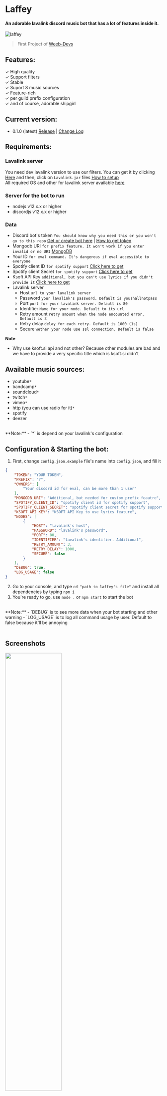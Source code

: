 # Laffey
#### An adorable lavalink discord music bot that has a lot of features inside it.
![laffey](https://i.imgur.com/P8Hd8LI_d.webp?maxwidth=640&shape=thumb&fidelity=medium)

> First Project of [Weeb-Devs](https://www.github.com/Weeb-Devs)

## Features:
✓ High quality  
✓ Support filters  
✓ Stable  
✓ Suport 8 music sources  
✓ Feature-rich  
✓ per guild prefix configuration  
✓ and of course, adorable shipgirl  

## Current version:
- 0.1.0 (latest) [Release](https://www.google.com) | [Change Log](https://github.com/Weeb-Devs/Laffey/blob/main/readme/changelogs/0.1.0.md) 

## Requirements:
### Lavalink server
You need dev lavalink version to use our filters. You can get it by clicking [Here](https://ci.fredboat.com/viewLog.html?buildId=8767&buildTypeId=Lavalink_Build&tab=artifacts&branch_Lavalink=refs%2Fheads%2Fdev) and then, click on `Lavalink.jar` files [How to setup](https://github.com/Weeb-Devs/Laffey/blob/main/readme/LAVALINK_INSTALLATION.md)  
All required OS and other for lavalink server available [here](https://github.com/Frederikam/Lavalink#requirements)

### Server for the bot to run
- nodejs v12.x.x or higher
- discordjs v12.x.x or higher

### Data
- Discord bot's token `You should know why you need this or you won't go to this repo` [Get or create bot here](https://discord.com/developers/applications) | [How to get token](https://github.com/Weeb-Devs/Laffey/blob/main/readme/CREATE_FIRST_BOT.md)
- Mongodb URI `for prefix feature. It won't work if you enter invalid or no URI` [MongoDB](https://account.mongodb.com/account/login)
- Your ID `for eval command. It's dangerous if eval accessible to everyone`
- Spotify client ID `for spotify support` [Click here to get](https://developer.spotify.com/dashboard/login)
- Spotify client Secret `for spotify support` [Click here to get](https://developer.spotify.com/dashboard/login)
- Ksoft API Key `additional, but you can't use lyrics if you didn't provide it` [Click here to get](https://api.ksoft.si/?ref=ksoft.si#get-started)
- Lavalink server
    - Host `url to your lavalink server`
    - Password `your lavalink's password. Default is youshallnotpass`
    - Port `port for your lavalink server. Default is 80`
    - Identifier `Name for your node. Default to its url`
    - Retry amount `retry amount when the node encounted error. Default is 3`
    - Retry delay `delay for each retry. Default is 1000 (1s)`
    - Secure `wether your node use ssl connection. Default is false`   

**Note**  
- Why use ksoft.si api and not other? Because other modules are bad and we have to provide a very specific title which is ksoft.si didn't

## Available music sources:
- youtube`*`
- bandcamp`*`
- soundcloud`*`
- twitch`*`
- vimeo`*`
- http (you can use radio for it)`*`
- spotify
- deezer
<br>  
  **Note:**  
    - `*` is depend on your lavalink's configuration

## Configuration & Starting the bot:
1. First, change `config.json.example` file's name into `config.json`, and fill it
```json
{
    "TOKEN": "YOUR TOKEN",
    "PREFIX": "?",
    "OWNERS": [
        "Your discord id for eval, can be more than 1 user"
    ],
    "MONGODB_URI": "Additional, but needed for custom prefix feautre",
    "SPOTIFY_CLIENT_ID": "spotify client id for spotify support",
    "SPOTIFY_CLIENT_SECRET": "spotify client secret for spotify support",
    "KSOFT_API_KEY": "KSOFT API Key to use lyrics feature",
    "NODES": [
        {
            "HOST": "lavalink's host",
            "PASSWORD": "lavalink's password",
            "PORT": 80,
            "IDENTIFIER": "lavalink's identifier. Additional",
            "RETRY_AMOUNT": 3,
            "RETRY_DELAY": 1000,
            "SECURE": false
        }
    ],
    "DEBUG": true,
    "LOG_USAGE": false
}
```
2. Go to your console, and type `cd "path to laffey's file"` and install all dependencies by typing `npm i`
3. You're ready to go, use `node .` or `npm start` to start the bot  
<br>  
  **Note:**
    - `DEBUG` is to see more data when your bot starting and other warning
    - `LOG_USAGE` is to log all command usage by user. Default to false because it'll be annoying
<br>
<br>

## Screenshots  
<img align="center" width="60%" src="https://i.imgur.com/i3HM69M.png">   
   <br>
   <br><br>
  <img align="center" width="60%" src="https://takiyo.is-ne.at/l11Dyy.png">

## Commands
- music
  - play `play music from 7 music sources`   
    -aliases: p  
    -example: `?play https://www.youtube.com/playlist?list=PL0jh16Vp3NzVjEjKbZ3pV4f15Jze5EANV`  

  - forceplay `same like play, but this will force the player to play specific song`   
    -aliases: fp  
    -example: `?forceplay https://www.youtube.com/watch?v=dQw4w9WgXcQ`  

  - loop `toggle track/queue loop`   
    -aliases: l  
    -example: `?loop`  

  - lyrics `Get specific/current playing song's lyrics`   
    -aliases: ly  
    -example: `?lyrics [ song's title ]`  

  - volume `Set player's volume. 0-1000`   
    -aliases: v  
    -example: `?volume 1000`  


  - nowplaying `see current playing song`  
      -aliases: np    
      -example: `?nowplaying`  

  - move `Move song`  
      -aliases: -    
      -example: `?move 2` | `?move 4 3`  

  - queue `check all songs inside queue`  
      -aliases: q    
      -example: `?queue`  

  - skip `skip the song`  
      -aliases: s    
      -example: `?skip`  

  - skipto `skip to specific song`  
      -aliases: st, jump, jumpto    
      -example: `?skipto 3`  

  - join `Join a voice channel`  
      -aliases: -    
      -example: `?join`  

  - leave `Leave a voice channel`  
      -aliases: -    
      -example: `?leave`  

  - shuffle `Shuffle queue`  
      -aliases: -    
      -example: `?shuffle`  

  - clear `Clear the queue`  
      -aliases: -    
      -example: `?clear`  

  - bassboost `Set bassboost filter for the player`  
      -aliases: bb    
      -example: `?bassboost [reset | 1 - 2000]`  

  - vaporwave `Set vaporwave filter for the player`  
      -aliases: -    
      -example: `?vaporwave`  

  - nightcore `Set nightcore filter for the player`  
      -aliases: nc    
      -example: `?nightcore`  

  - 8d `Set 8d filter for the player`  
      -aliases: -    
      -example: `?8d`  

  - remove `Remove song from queue`  
      -aliases: -    
      -example: `?remove 3`  

  - previous `Play song that played previously`  
      -aliases: pr    
      -example: `?previous`  

- config
  - prefix `get, set, or reset prefix on guild`  
      -aliases: -    
      -example: `?prefix set !` | `?prefix reset` | `?prefix get` 

- misc
  - ping `get bot's ping`  
      -aliases: -    
      -example: `?ping`  

  - help `Show list of available commands`  
      -aliases: h    
      -example: `?help play` 

  - eval `to evaluate code`  
      -aliases: -    
      -example: `?eval message.channel.send('hello')` 

  - about `Give information about this project`  
      -aliases: -    
      -example: `?about` 

  - stats `Give bot's stats`  
      -aliases: -    
      -example: `?stats adv` 

  - invite `Invite your bot to another guild`  
      -aliases: -    
      -example: `?invite` 

## Description & About
Created at: Friday, 2 April 2021  
Published at: Wednesday, 14 April 2021  
  [Laffey](https://github.com/Weeb-Devs/Laffey) is [Weeb-Devs](https://github.com/Weeb-Devs)'s first project. Was created by our first member aka owner, Takiyo. He really wants to make his first open source project ever. Because he wants more for coding experience. In this project, he was challenged to make project with less bugs. Hope you enjoy using Laffey!